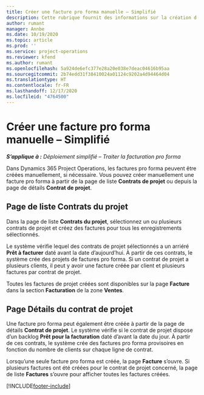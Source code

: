 ```yaml
---
title: Créer une facture pro forma manuelle – Simplifié
description: Cette rubrique fournit des informations sur la création d’une facture pro forma manuelle dans Project Operations.
author: rumant
manager: Annbe
ms.date: 10/19/2020
ms.topic: article
ms.prod: ''
ms.service: project-operations
ms.reviewer: kfend
ms.author: rumant
ms.openlocfilehash: 5a924de6efc377e28a20e038e7deac04616b95aa
ms.sourcegitcommit: 2b74edd31f38410024a01124c9202a4d94464d04
ms.translationtype: HT
ms.contentlocale: fr-FR
ms.lasthandoff: 12/17/2020
ms.locfileid: "4764500"
---
```

# <a name="create-a-manual-proforma-invoice---lite"></a>Créer une facture pro forma manuelle – Simplifié

_**S’applique à :** Déploiement simplifié – Traiter la facturation pro forma_

Dans Dynamics 365 Project Operations, les factures pro forma peuvent être créées manuellement, si nécessaire. Vous pouvez créer manuellement une facture pro forma à partir de la page de liste **Contrats de projet** ou depuis la page de détails **Contrat de projet**.

##  <a name="project-contracts-list-page"></a>Page de liste Contrats du projet

Dans la page de liste **Contrats du projet**, sélectionnez un ou plusieurs contrats de projet et créez des factures pour tous les enregistrements sélectionnés.

Le système vérifie lequel des contrats de projet sélectionnés a un arriéré **Prêt à facturer** daté avant la date d’aujourd’hui. À partir de ces contrats, le système crée des projets de factures pro forma. Si un contrat de projet a plusieurs clients, il peut y avoir une facture créée par client et plusieurs factures par contrat de projet.

Toutes les factures de projet créées sont disponibles sur la page **Facture** dans la section **Facturation** de la zone **Ventes**.

## <a name="project-contract-details-page"></a>Page Détails du contrat de projet

Une facture pro forma peut également être créée à partir de la page de détails **Contrat de projet**. Le système vérifie si le contrat de projet dispose d’un backlog **Prêt pour la facturation** daté d’avant la date du jour. À partir de ces contrats, le système crée des factures pro forma provisoires en fonction du nombre de clients sur chaque ligne de contrat.

Lorsqu’une seule facture pro forma est créée, la page **Facture** s’ouvre. Si plusieurs factures ont été créées pour le contrat de projet concerné, la page de liste **Factures** s’ouvre pour afficher toutes les factures créées.


[!INCLUDE[footer-include](../../includes/footer-banner.md)]